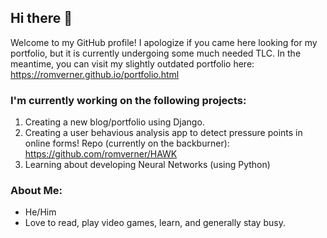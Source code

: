 ## Hi there 👋

Welcome to my GitHub profile! I apologize if you came here looking for my portfolio, but it is currently undergoing some much needed TLC. In the meantime, you can visit my slightly outdated portfolio here:
https://romverner.github.io/portfolio.html

### I'm currently working on the following projects:
1. Creating a new blog/portfolio using Django.
2. Creating a user behavious analysis app to detect pressure points in online forms! Repo (currently on the backburner): https://github.com/romverner/HAWK
3. Learning about developing Neural Networks (using Python)

### About Me:
- He/Him
- Love to read, play video games, learn, and generally stay busy.
